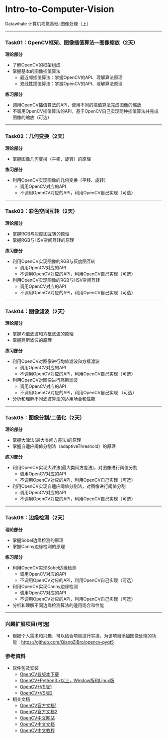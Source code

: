# Intro-to-Computer-Vision

Datawhale 计算机视觉基础-图像处理（上）

------

### Task01：OpenCV框架、图像插值算法—图像缩放（2天）

**理论部分**

- 了解OpenCV的框架组成
- 掌握基本的图像插值算法
  - 最近邻插值算法：掌握OpenCV的API、理解算法原理
  - 双线性插值算法：掌握OpenCV的API、理解算法原理

**练习部分**

- 调用OpenCV插值算法的API，使用不同的插值算法完成图像的缩放
- 不调用OpenCV插值算法的API，基于OpenCV自己实现两种插值算法并完成图像的缩放（可选）

------

### Task02：几何变换（2天）

**理论部分**

- 掌握图像几何变换（平移、旋转）的原理

**练习部分**

- 利用OpenCV实现图像的几何变换（平移、旋转）
  - 调用OpenCV对应的API
  - 不调用OpenCV对应的API，利用OpenCV自己实现（可选）

------

### Task03：彩色空间互转（2天）

**理论部分**

- 掌握RGB与灰度图互转的原理
- 掌握RGB与HSV空间互转的原理

**练习部分**

- 利用OpenCV实现图像的RGB与灰度图互转
  - 调用OpenCV对应的API
  - 不调用OpenCV对应的API，利用OpenCV自己实现（可选）
- 利用OpenCV实现图像的RGB与HSV空间互转
  - 调用OpenCV对应的API
  - 不调用OpenCV对应的API，利用OpenCV自己实现（可选）

------

### Task04：图像滤波（2天）

**理论部分**

- 掌握均值滤波和方框滤波的原理
- 掌握高斯滤波的原理

**练习部分**

- 利用OpenCV对图像进行均值滤波和方框滤波
  - 调用OpenCV对应的API
  - 不调用OpenCV对应的API，利用OpenCV自己实现（可选）
- 利用OpenCV对图像进行高斯滤波
  - 调用OpenCV对应的API
  - 不调用OpenCV对应的API，利用OpenCV自己实现 （可选）
- 分析和理解不同滤波算法的适用场合和性能

------

### Task05：图像分割/二值化（2天）

**理论部分**

- 掌握大津法(最大类间方差法)的原理
- 掌握自适应阈值分割法（adaptiveThreshold）的原理

**练习部分**

- 利用OpenCV实现大津法(最大类间方差法)，对图像进行阈值分割
  - 调用OpenCV对应的API
  - 不调用OpenCV对应的API，利用OpenCV自己实现（可选）
- 利用OpenCV实现自适应阈值分割法，对图像进行阈值分割
  - 调用OpenCV对应的API
  - 不调用OpenCV对应的API，利用OpenCV自己实现（可选）

------

### Task06：边缘检测（2天）

**理论部分**

- 掌握Sobel边缘检测的原理
- 掌握Canny边缘检测的原理

**练习部分**

- 利用OpenCV实现Sobel边缘检测
  - 调用OpenCV对应的API
  - 不调用OpenCV对应的API，利用OpenCV自己实现（可选）
- 利用OpenCV实现Canny边缘检测
  - 调用OpenCV对应的API
  - 不调用OpenCV对应的API，利用OpenCV自己实现（可选）
- 分析和理解不同边缘检测算法的适用场合和性能

------

### 兴趣扩展项目(可选)

- 根据个人需求和兴趣，可以结合项目进行实操，为该项目添加图像处理的功能：https://github.com/QiangZiBro/opencv-pyqt5

### 参考资料

- 软件包及安装
  - [OpenCV各版本下载](https://opencv.org/releases/)
  - [OpenCV+Python3.x以上，Window版和Linux版](https://github.com/vipstone/faceai/blob/master/doc/settingup.md)
  - [OpenCV+VS版1](https://blog.csdn.net/weixin_40647819/article/details/79938325)
  - [OpenCV+VS版2](http://notes.maxwi.com/2016/12/05/opencv-windows-env/)
- 相关文档
  - [OpenCV官方文档1](https://docs.opencv.org/3.0-last-rst/)
  - [OpenCV官方文档2](https://docs.opencv.org/3.1.0/index.html)
  - [OpenCV中文网站](http://wiki.opencv.org.cn/index.php/首页)
  - [OpenCV中文文档](http://www.woshicver.com/)
  - [OpenCV中文教程](https://www.kancloud.cn/aollo/aolloopencv/269602)